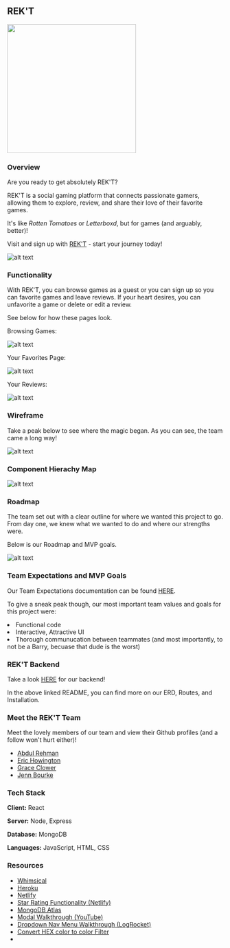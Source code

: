 ## REK'T

<img src="https://github.com/jbourke16/team-rekt-frontend/blob/dev/public/logos/LOGO-NEON-PURPLE.png?raw=true" width="300" height="auto">

### Overview

Are you ready to get absolutely REK'T? 

REK'T is a social gaming platform that connects passionate gamers, allowing them to explore, review, and share their love of their favorite games.

It's like <em>Rotten Tomatoes</em> or <em>Letterboxd</em>, but for games (and arguably, better)!

Visit and sign up with <a href="https://rekt-api.netlify.app/">REK'T</a> - start your journey today!

![alt text](https://github.com/jbourke16/team-rekt-frontend/assets/156385243/6280d31f-5575-46d8-8aff-9933a0fb612a)

### Functionality

With REK'T, you can browse games as a guest or you can sign up so you can favorite games and leave reviews. If your heart desires, you can unfavorite a game or delete or edit a review.

See below for how these pages look.

Browsing Games:

![alt text](https://github.com/jbourke16/team-rekt-frontend/assets/156385243/1ee41018-fca5-47b0-abe3-70c073013e3a)

Your Favorites Page:

![alt text](https://github.com/jbourke16/team-rekt-frontend/assets/156385243/658f4e8b-ab7b-446f-be32-92e1ec3cfdfb)

Your Reviews:

![alt text](https://github.com/jbourke16/team-rekt-frontend/assets/156385243/9518f82f-230b-4c96-8238-13fe0378d67d)

### Wireframe

Take a peak below to see where the magic began. As you can see, the team came a long way!

![alt text](https://github.com/jbourke16/team-rekt-frontend/assets/156385243/fdb464bb-ad27-4a78-a1d9-a22548bf08cc)


### Component Hierachy Map

![alt text](https://github.com/jbourke16/team-rekt-frontend/blob/dev/public/READMEImages/OBJECT%20HIEARCHY%20MAP.png?raw=true)

### Roadmap



The team set out with a clear outline for where we wanted this project to go. From day one, we knew what we wanted to do and where our strengths were.

Below is our Roadmap and MVP goals.

![alt text](https://github.com/jbourke16/team-rekt-frontend/assets/156385243/04d9012d-815a-4c74-a01d-9ec79c6246aa)

### Team Expectations and MVP Goals

Our Team Expectations documentation can be found <a href="https://docs.google.com/document/d/1p3nFn_nanjFpa6AVfQrA2xhVStdaBF5L4lBo6ERhRlc/edit">HERE</a>.

To give a sneak peak though, our most important team values and goals for this project were:

<li>Functional code</li>
<li>Interactive, Attractive UI</li>
<li>Thorough communucation between teammates (and most importantly, to not be a Barry, becuase that dude is the worst)</li>

### REK'T Backend

Take a look <a href="https://github.com/jbourke16/team-rekt-backend">HERE</a> for our backend! 

In the above linked README, you can find more on our ERD, Routes, and Installation.

### Meet the REK'T Team

Meet the lovely members of our team and view their Github profiles (and a follow won't hurt either)!

<ul>
    <li><a href="https://github.com/arehmanlatif1">Abdul Rehman</a></li>
    <li><a href="https://github.com/erichowington">Eric Howington</a></li>
    <li><a href="https://github.com/geclower">Grace Clower</a></li>
    <li><a href="https://github.com/jbourke16">Jenn Bourke</a></li>
</ul>


### Tech Stack


**Client:** React

**Server:** Node, Express

**Database:** MongoDB

**Languages:** JavaScript, HTML, CSS

### Resources

<ul>
    <li><a href="https://whimsical.com/">Whimsical</a></li>
    <li><a href="https://heroku.com/">Heroku</a></li>
    <li><a href="https://www.netlify.com/">Netlify</a></li>
    <li><a href="https://reactrating.netlify.app/#asynchronous_onchange">Star Rating Functionality (Netlify)</a></li>
    <li><a href="https://www.mongodb.com/atlas/database">MongoDB Atlas</a></li>
    <li><a href="">Modal Walkthrough (YouTube)</a></li>
    <li><a href="https://blog.logrocket.com/how-create-multilevel-dropdown-menu-react/">Dropdown Nav Menu Walkthrough (LogRocket)</a></li>
    <li><a href="https://codepen.io/sosuke/pen/Pjoqqp">Convert HEX color to color Filter</a><li>

</ul>



